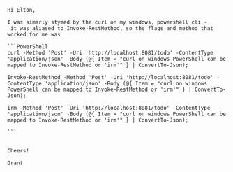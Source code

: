     
    Hi Elton,
    
    I was simarly stymed by the curl on my windows, powershell cli - 
     it was aliased to Invoke-RestMethod, so the flags and method that worked for me was 

    ```PowerShell
    curl -Method 'Post' -Uri 'http://localhost:8081/todo' -ContentType 'application/json' -Body (@{ Item = "curl on windows PowerShell can be mapped to Invoke-RestMethod or 'irm'" } | ConvertTo-Json);

    Invoke-RestMethod -Method 'Post' -Uri 'http://localhost:8081/todo' -ContentType 'application/json' -Body (@{ Item = "curl on windows PowerShell can be mapped to Invoke-RestMethod or 'irm'" } | ConvertTo-Json);
    
    irm -Method 'Post' -Uri 'http://localhost:8081/todo' -ContentType 'application/json' -Body (@{ Item = "curl on windows PowerShell can be mapped to Invoke-RestMethod or 'irm'" } | ConvertTo-Json);

    ```


    Cheers!

    Grant